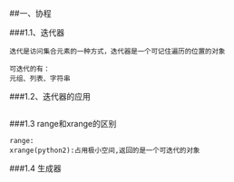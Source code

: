 ##一、协程

###1.1、迭代器

```text
迭代是访问集合元素的一种方式，迭代器是一个可记住遍历的位置的对象

可迭代的有：
元组、列表、字符串
```

###1.2、迭代器的应用
```text

```

###1.3 range和xrange的区别
```text
range:
xrange(python2):占用极小空间,返回的是一个可迭代的对象 
```

###1.4 生成器
